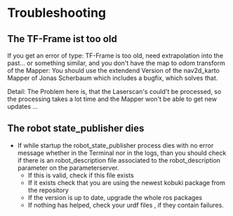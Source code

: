# Troubleshooting

## The TF-Frame ist too old

If you get an error of type: TF-Frame is too old, need extrapolation into the past... or something similar, and you don't have the map to odom transform of the Mapper: You should use the extendend Version of the nav2d_karto Mapper of Jonas Scherbaum which includes a bugfix, which solves that.

Detail: The Problem here is, that the Laserscan's could't be processed, so the processing takes a lot time and the Mapper won't be able to get new updates ...

## The robot state_publisher dies

- If while startup the robot_state_publisher process dies with no error message whether in the Terminal nor in the logs, than you should check if there is an robot_description file associated to the robot_description parameter on the parameterserver.
    - If this is valid, check if this file exists
    - If it exists check that you are using the newest kobuki package from the repository
    - If the version is up to date, upgrade the whole ros packages
    - If nothing has helped, check your urdf files , if they contain failures.
